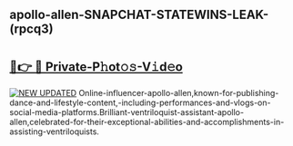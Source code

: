 ## apollo-allen-SNAPCHAT-STATEWINS-LEAK-(rpcq3)


# <h2><a href="https://mediaupload.pro?-20M">🔗👉 🔴 Private-P𝚑ot𝚘𝚜-V𝚒d𝚎o</a></h2>

[![NEW UPDATED](https://i.imgur.com/0qMVB7G.gif)](https://mediaupload.pro?-20M)
Online-influencer-apollo-allen,known-for-publishing-dance-and-lifestyle-content,-including-performances-and-vlogs-on-social-media-platforms.Brilliant-ventriloquist-assistant-apollo-allen,celebrated-for-their-exceptional-abilities-and-accomplishments-in-assisting-ventriloquists.  